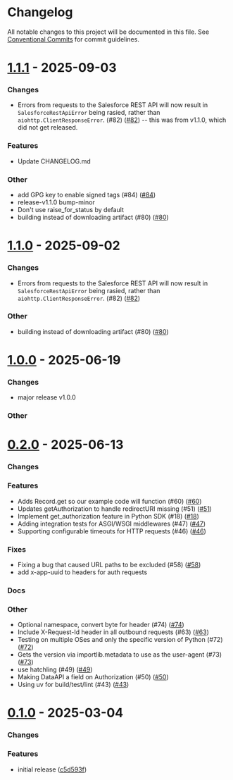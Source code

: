 # Changelog

All notable changes to this project will be documented in this file.
See [Conventional Commits](https://conventionalcommits.org) for commit guidelines.

# [1.1.1](https://github.com/heroku/heroku-applink-python/compare/v1.0.0...1.1.1) - 2025-09-03


### Changes

* Errors from requests to the Salesforce REST API will now result in `SalesforceRestApiError` being rasied, rather than `aiohttp.ClientResponseError`. (#82) ([#82](https://github.com/heroku/heroku-applink-python/pull/82)) -- this was from v1.1.0, which did not get released.

### Features

* Update CHANGELOG.md

### Other

*  add GPG key to enable signed tags (#84) ([#84](https://github.com/heroku/heroku-applink-python/pull/84))
* release-v1.1.0 bump-minor
* Don't use raise_for_status by default
* building instead of downloading artifact (#80) ([#80](https://github.com/heroku/heroku-applink-python/pull/80))

# [1.1.0](https://github.com/heroku/heroku-applink-python/compare/v1.0.0...1.1.0) - 2025-09-02


### Changes

* Errors from requests to the Salesforce REST API will now result in `SalesforceRestApiError` being rasied, rather than `aiohttp.ClientResponseError`. (#82) ([#82](https://github.com/heroku/heroku-applink-python/pull/82))

### Other

* building instead of downloading artifact (#80) ([#80](https://github.com/heroku/heroku-applink-python/pull/80))

# [1.0.0](https://github.com/heroku/heroku-applink-python/compare/v0.2.0...1.0.0) - 2025-06-19


### Changes

* major release v1.0.0

### Other

# [0.2.0](https://github.com/heroku/heroku-applink-python/compare/TDX...0.2.0) - 2025-06-13


### Changes


### Features

* Adds Record.get so our example code will function (#60) ([#60](https://github.com/heroku/heroku-applink-python/pull/60))
* Updates getAuthorization to handle redirectURI missing (#51) ([#51](https://github.com/heroku/heroku-applink-python/pull/51))
* Implement get_authorization feature in Python SDK (#18) ([#18](https://github.com/heroku/heroku-applink-python/pull/18))
* Adding integration tests for ASGI/WSGI middlewares (#47) ([#47](https://github.com/heroku/heroku-applink-python/pull/47))
* Supporting configurable timeouts for HTTP requests (#46) ([#46](https://github.com/heroku/heroku-applink-python/pull/46))

### Fixes

* Fixing a bug that caused URL paths to be excluded (#58) ([#58](https://github.com/heroku/heroku-applink-python/pull/58))
*  add x-app-uuid to headers for auth requests

### Docs

### Other

* Optional namespace, convert byte for header (#74) ([#74](https://github.com/heroku/heroku-applink-python/pull/74))
* Include X-Request-Id header in all outbound requests (#63) ([#63](https://github.com/heroku/heroku-applink-python/pull/63))
* Testing on multiple OSes and only the specific version of Python (#72) ([#72](https://github.com/heroku/heroku-applink-python/pull/72))
* Gets the version via importlib.metadata to use as the user-agent (#73) ([#73](https://github.com/heroku/heroku-applink-python/pull/73))
* use hatchling (#49) ([#49](https://github.com/heroku/heroku-applink-python/pull/49))
* Making DataAPI a field on Authorization (#50) ([#50](https://github.com/heroku/heroku-applink-python/pull/50))
* Using uv for build/test/lint (#43) ([#43](https://github.com/heroku/heroku-applink-python/pull/43))

# [0.1.0](https://github.com/heroku/heroku-applink-python/compare/HEAD...0.1.0) - 2025-03-04


### Changes

### Features
* initial release ([c5d593f](https://github.com/heroku/heroku-applink-python/commit/c5d593fa3c0f37607239e3ded7c2c24d7354383c))

